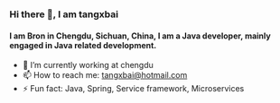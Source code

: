 ### Hi there 👋, I am tangxbai

#### I am Bron in Chengdu, Sichuan, China, I am a Java developer, mainly engaged in Java related development.

- 🔭 I’m currently working at chengdu
- 📫 How to reach me: tangxbai@hotmail.com
- ⚡ Fun fact: Java, Spring, Service framework, Microservices

